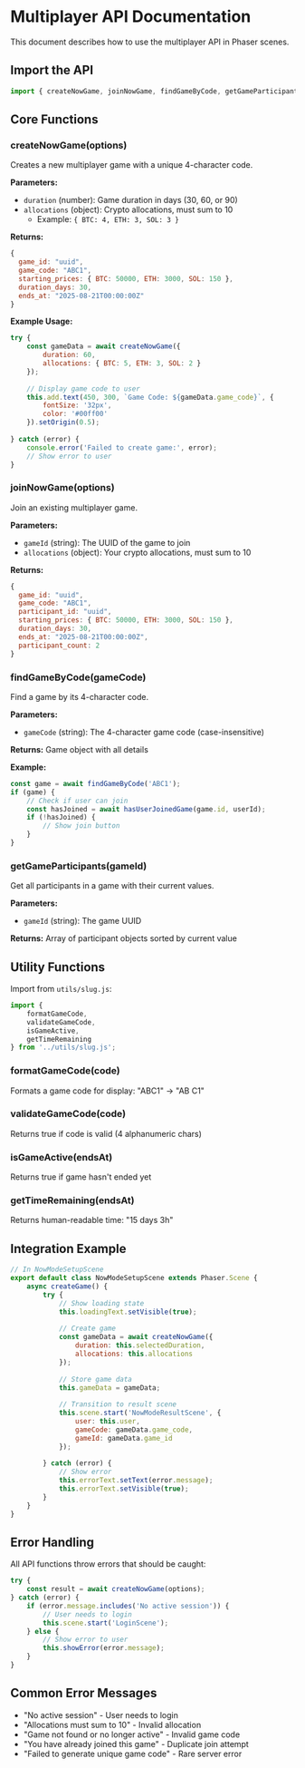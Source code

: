 # Multiplayer API Documentation

This document describes how to use the multiplayer API in Phaser scenes.

## Import the API

```javascript
import { createNowGame, joinNowGame, findGameByCode, getGameParticipants } from '../services/nowGameApi.js';
```

## Core Functions

### createNowGame(options)

Creates a new multiplayer game with a unique 4-character code.

**Parameters:**
- `duration` (number): Game duration in days (30, 60, or 90)
- `allocations` (object): Crypto allocations, must sum to 10
  - Example: `{ BTC: 4, ETH: 3, SOL: 3 }`

**Returns:**
```javascript
{
  game_id: "uuid",
  game_code: "ABC1",
  starting_prices: { BTC: 50000, ETH: 3000, SOL: 150 },
  duration_days: 30,
  ends_at: "2025-08-21T00:00:00Z"
}
```

**Example Usage:**
```javascript
try {
    const gameData = await createNowGame({
        duration: 60,
        allocations: { BTC: 5, ETH: 3, SOL: 2 }
    });
    
    // Display game code to user
    this.add.text(450, 300, `Game Code: ${gameData.game_code}`, {
        fontSize: '32px',
        color: '#00ff00'
    }).setOrigin(0.5);
    
} catch (error) {
    console.error('Failed to create game:', error);
    // Show error to user
}
```

### joinNowGame(options)

Join an existing multiplayer game.

**Parameters:**
- `gameId` (string): The UUID of the game to join
- `allocations` (object): Your crypto allocations, must sum to 10

**Returns:**
```javascript
{
  game_id: "uuid",
  game_code: "ABC1",
  participant_id: "uuid",
  starting_prices: { BTC: 50000, ETH: 3000, SOL: 150 },
  duration_days: 30,
  ends_at: "2025-08-21T00:00:00Z",
  participant_count: 2
}
```

### findGameByCode(gameCode)

Find a game by its 4-character code.

**Parameters:**
- `gameCode` (string): The 4-character game code (case-insensitive)

**Returns:** Game object with all details

**Example:**
```javascript
const game = await findGameByCode('ABC1');
if (game) {
    // Check if user can join
    const hasJoined = await hasUserJoinedGame(game.id, userId);
    if (!hasJoined) {
        // Show join button
    }
}
```

### getGameParticipants(gameId)

Get all participants in a game with their current values.

**Parameters:**
- `gameId` (string): The game UUID

**Returns:** Array of participant objects sorted by current value

## Utility Functions

Import from `utils/slug.js`:

```javascript
import { 
    formatGameCode,
    validateGameCode,
    isGameActive,
    getTimeRemaining 
} from '../utils/slug.js';
```

### formatGameCode(code)
Formats a game code for display: "ABC1" → "AB C1"

### validateGameCode(code)
Returns true if code is valid (4 alphanumeric chars)

### isGameActive(endsAt)
Returns true if game hasn't ended yet

### getTimeRemaining(endsAt)
Returns human-readable time: "15 days 3h"

## Integration Example

```javascript
// In NowModeSetupScene
export default class NowModeSetupScene extends Phaser.Scene {
    async createGame() {
        try {
            // Show loading state
            this.loadingText.setVisible(true);
            
            // Create game
            const gameData = await createNowGame({
                duration: this.selectedDuration,
                allocations: this.allocations
            });
            
            // Store game data
            this.gameData = gameData;
            
            // Transition to result scene
            this.scene.start('NowModeResultScene', {
                user: this.user,
                gameCode: gameData.game_code,
                gameId: gameData.game_id
            });
            
        } catch (error) {
            // Show error
            this.errorText.setText(error.message);
            this.errorText.setVisible(true);
        }
    }
}
```

## Error Handling

All API functions throw errors that should be caught:

```javascript
try {
    const result = await createNowGame(options);
} catch (error) {
    if (error.message.includes('No active session')) {
        // User needs to login
        this.scene.start('LoginScene');
    } else {
        // Show error to user
        this.showError(error.message);
    }
}
```

## Common Error Messages

- "No active session" - User needs to login
- "Allocations must sum to 10" - Invalid allocation
- "Game not found or no longer active" - Invalid game code
- "You have already joined this game" - Duplicate join attempt
- "Failed to generate unique game code" - Rare server error 